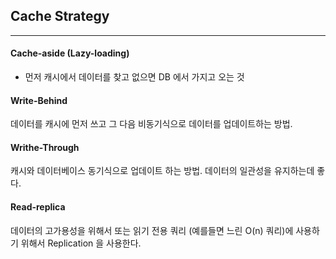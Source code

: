 ## Cache Strategy 

***

#### Cache-aside (Lazy-loading)

- 먼저 캐시에서 데이터를 찾고 없으면 DB 에서 가지고 오는 것 

#### Write-Behind

데이터를 캐시에 먼저 쓰고 그 다음 비동기식으로 데이터를 업데이트하는 방법.  

#### Writhe-Through

캐시와 데이터베이스 동기식으로 업데이트 하는 방법. 데이터의 일관성을 유지하는데 좋다. 

#### Read-replica

데이터의 고가용성을 위해서 또는 읽기 전용 쿼리 (예를들면 느린 O(n) 쿼리)에 사용하기 위해서 Replication 을 사용한다. 
 
